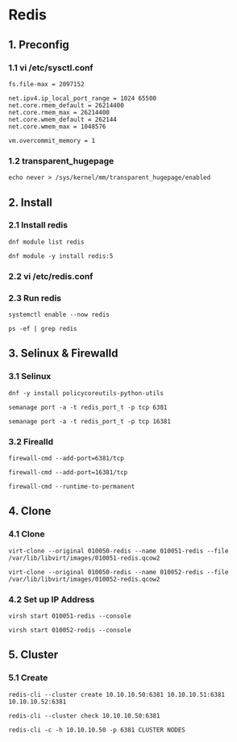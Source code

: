 # Redis


## 1. Preconfig

### 1.1 vi /etc/sysctl.conf

    fs.file-max = 2097152
    
    net.ipv4.ip_local_port_range = 1024 65500
    net.core.rmem_default = 26214400
    net.core.rmem_max = 26214400
    net.core.wmem_default = 262144
    net.core.wmem_max = 1048576
    
    vm.overcommit_memory = 1
            
### 1.2 transparent_hugepage

    echo never > /sys/kernel/mm/transparent_hugepage/enabled

## 2. Install

### 2.1 Install redis

    dnf module list redis
    
    dnf module -y install redis:5
            
### 2.2 vi /etc/redis.conf


### 2.3 Run redis

    systemctl enable --now redis
    
    ps -ef | grep redis


## 3. Selinux & Firewalld

### 3.1 Selinux

    dnf -y install policycoreutils-python-utils
    
    semanage port -a -t redis_port_t -p tcp 6381
    
    semanage port -a -t redis_port_t -p tcp 16381


### 3.2 Firealld

    firewall-cmd --add-port=6381/tcp
    
    firewall-cmd --add-port=16381/tcp
    
    firewall-cmd --runtime-to-permanent


## 4. Clone

### 4.1 Clone

    virt-clone --original 010050-redis --name 010051-redis --file /var/lib/libvirt/images/010051-redis.qcow2
    
    virt-clone --original 010050-redis --name 010052-redis --file /var/lib/libvirt/images/010052-redis.qcow2

### 4.2 Set up IP Address

    virsh start 010051-redis --console
    
    virsh start 010052-redis --console

## 5. Cluster

### 5.1 Create

    redis-cli --cluster create 10.10.10.50:6381 10.10.10.51:6381 10.10.10.52:6381
    
    redis-cli --cluster check 10.10.10.50:6381
    
    redis-cli -c -h 10.10.10.50 -p 6381 CLUSTER NODES
